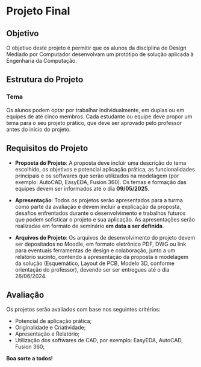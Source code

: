 # Projeto Final

## Objetivo

O objetivo deste projeto é permitir que os alunos da disciplina de Design Mediado por Computador desenvolvam um protótipo de solução aplicada à Engenharia da Computação. 

## Estrutura do Projeto

### Tema

Os alunos podem optar por trabalhar individualmente, em duplas ou em equipes de até cinco membros. Cada estudante ou equipe deve propor um tema para o seu projeto prático, que deve ser aprovado pelo professor antes do início do projeto. 

## Requisitos do Projeto

- **Proposta do Projeto**: A proposta deve incluir uma descrição do tema escolhido, os objetivos e potencial aplicação prática, as funcionalidades principais e os softwares que serão utilizados na modelagem (por exemplo: AutoCAD, EasyEDA, Fusion 360). Os temas e formação das equipes devem ser informados até o dia **09/05/2025**. 

- **Apresentação**: Todos os projetos serão apresentados para a turma como parte da avaliação e devem incluir a explicação da proposta, desafios enfrentados durante o desenvolvimento e trabalhos futuros que podem sofisticar o projeto e sua aplicação. As apresentações serão realizadas em formato de seminário **em data a ser definida**. 

<!--nos dias 19/06 e 26/06/2024. 
 relacionada à Engenharia da Computação;
https://fritzing.org/
-->

- **Arquivos do Projeto**: Os arquivos de desenvolvimento do projeto devem ser depositados no Moodle, em formato eletrônico PDF, DWG ou link para eventuais ferramentas de design e colaboração, junto a um relatório sucinto, contendo a apresentação da proposta e modelagem da solução (Esquemático, Layout de PCB, Modelo 3D, conforme orientação do professor), devendo ser ser entregues até o dia 26/06/2024.

## Avaliação

Os projetos serão avaliados com base nos seguintes critérios:

- Potencial de aplicação prática;
- Originalidade e Criatividade;
- Apresentação e Relatório;
- Utilização dos softwares de CAD, por exemplo: EasyEDA, AutoCAD, Fusion 360;


**Boa sorte a todos!**